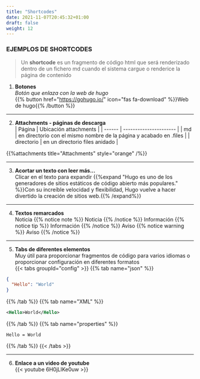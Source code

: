```yaml
---
title: "Shortcodes"
date: 2021-11-07T20:45:32+01:00
draft: false
weight: 12
---
```

### EJEMPLOS DE SHORTCODES
> Un **shortcode** es un fragmento de código html que será renderizado dentro de un fichero md cuando el sistema cargue o renderice la página de contenido
1. **Botones**  
_Botón que enlaza con la web de hugo_   
{{% button href="https://gohugo.io/" icon="fas fa-download" %}}Web de hugo{{% /button %}}

***
2. **Attachments - páginas de descarga**   
| Página | Ubicación attachments |
| ------ | ---------------------- |
|   md   | en directorio con el mismo nombre de la página y acabado en .files |
| directorio | en un directorio files anidado |   

{{%attachments title="Attachments" style="orange" /%}} 
***
3. **Acortar un texto con leer más...**   
Clicar en el texto para expandir
{{%expand "Hugo es uno de los generadores de sitios estáticos de código abierto más populares." %}}Con su increíble velocidad y flexibilidad, Hugo vuelve a hacer divertido la creación de sitios web.{{% /expand%}}
***
4. **Textos remarcados**  
Noticia
{{% notice note %}}
Noticia
{{% /notice %}}
Información
{{% notice tip %}}
Información
{{% /notice %}}
Aviso
{{% notice warning %}}
Aviso
{{% /notice %}}
***
5. **Tabs de diferentes elementos**  
Muy útil para proporcionar fragmentos de código para varios idiomas o proporcionar configuración en diferentes formatos  
{{< tabs groupId="config" >}}
{{% tab name="json" %}}
```json
{
  "Hello": "World"
}
```
{{% /tab %}}
{{% tab name="XML" %}}
```xml
<Hello>World</Hello>
```
{{% /tab %}}
{{% tab name="properties" %}}
```properties
Hello = World
```
{{% /tab %}}
{{< /tabs >}}
***
6. **Enlace a un video de youtube**  
{{< youtube 6H0jLIKe0uw >}}

